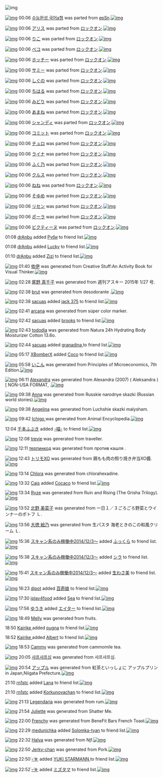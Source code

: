 ![img](http://gdrive-cdn.herokuapp.com/537b65a5bc09f0000721dda7/512px-barcode.png)

[![img](http://www.deviantsart.com/355fnq6.png)](http://www.barcodekanojo.com/kanojo/3020188/%EC%88%98%EB%8A%A5%EC%99%84%EC%84%B1%20%EA%B5%AD%EC%96%B4a%ED%98%95) 00:06 [수능완성 국어a형](http://www.barcodekanojo.com/kanojo/3020188/%EC%88%98%EB%8A%A5%EC%99%84%EC%84%B1%20%EA%B5%AD%EC%96%B4a%ED%98%95) was parted from [epSn](http://www.barcodekanojo.com/kanojo/3020188/%EC%88%98%EB%8A%A5%EC%99%84%EC%84%B1%20%EA%B5%AD%EC%96%B4a%ED%98%95).[![img](http://www.deviantsart.com/8uavvb.jpeg)](http://www.barcodekanojo.com/user/20375/epSn)

[![img](http://www.deviantsart.com/g04is9.png)](http://www.barcodekanojo.com/kanojo/2913036/%E3%82%A2%E3%83%AA%E3%82%B9) 00:06 [アリス](http://www.barcodekanojo.com/kanojo/2913036/%E3%82%A2%E3%83%AA%E3%82%B9) was parted from [ロックオン](http://www.barcodekanojo.com/kanojo/2913036/%E3%82%A2%E3%83%AA%E3%82%B9).[![img](http://www.deviantsart.com/2musf1g.jpeg)](http://www.barcodekanojo.com/user/241643/%E3%83%AD%E3%83%83%E3%82%AF%E3%82%AA%E3%83%B3)

[![img](http://www.deviantsart.com/3useppd.png)](http://www.barcodekanojo.com/kanojo/2927043/%E3%82%8A%E3%81%93) 00:06 [りこ](http://www.barcodekanojo.com/kanojo/2927043/%E3%82%8A%E3%81%93) was parted from [ロックオン](http://www.barcodekanojo.com/kanojo/2927043/%E3%82%8A%E3%81%93).[![img](http://www.deviantsart.com/2musf1g.jpeg)](http://www.barcodekanojo.com/user/241643/%E3%83%AD%E3%83%83%E3%82%AF%E3%82%AA%E3%83%B3)

[![img](http://www.deviantsart.com/31r70aq.png)](http://www.barcodekanojo.com/kanojo/2910951/%E3%83%9A%E3%82%B3) 00:06 [ペコ](http://www.barcodekanojo.com/kanojo/2910951/%E3%83%9A%E3%82%B3) was parted from [ロックオン](http://www.barcodekanojo.com/kanojo/2910951/%E3%83%9A%E3%82%B3).[![img](http://www.deviantsart.com/2musf1g.jpeg)](http://www.barcodekanojo.com/user/241643/%E3%83%AD%E3%83%83%E3%82%AF%E3%82%AA%E3%83%B3)

[![img](http://www.deviantsart.com/tslrne.png)](http://www.barcodekanojo.com/kanojo/2908295/%E3%83%9B%E3%83%83%E3%83%81%E3%83%BC) 00:06 [ホッチー](http://www.barcodekanojo.com/kanojo/2908295/%E3%83%9B%E3%83%83%E3%83%81%E3%83%BC) was parted from [ロックオン](http://www.barcodekanojo.com/kanojo/2908295/%E3%83%9B%E3%83%83%E3%83%81%E3%83%BC).[![img](http://www.deviantsart.com/2musf1g.jpeg)](http://www.barcodekanojo.com/user/241643/%E3%83%AD%E3%83%83%E3%82%AF%E3%82%AA%E3%83%B3)

[![img](http://www.deviantsart.com/31t4ql5.png)](http://www.barcodekanojo.com/kanojo/2908297/%E3%82%B5%E3%83%9F%E3%83%BC) 00:06 [サミー](http://www.barcodekanojo.com/kanojo/2908297/%E3%82%B5%E3%83%9F%E3%83%BC) was parted from [ロックオン](http://www.barcodekanojo.com/kanojo/2908297/%E3%82%B5%E3%83%9F%E3%83%BC).[![img](http://www.deviantsart.com/2musf1g.jpeg)](http://www.barcodekanojo.com/user/241643/%E3%83%AD%E3%83%83%E3%82%AF%E3%82%AA%E3%83%B3)

[![img](http://www.deviantsart.com/1tis4v8.png)](http://www.barcodekanojo.com/kanojo/2908300/%E3%81%97%E3%81%90%E3%81%AE) 00:06 [しぐの](http://www.barcodekanojo.com/kanojo/2908300/%E3%81%97%E3%81%90%E3%81%AE) was parted from [ロックオン](http://www.barcodekanojo.com/kanojo/2908300/%E3%81%97%E3%81%90%E3%81%AE).[![img](http://www.deviantsart.com/2musf1g.jpeg)](http://www.barcodekanojo.com/user/241643/%E3%83%AD%E3%83%83%E3%82%AF%E3%82%AA%E3%83%B3)

[![img](http://www.deviantsart.com/26pkofk.png)](http://www.barcodekanojo.com/kanojo/2908301/%E3%81%A1%E3%81%AF%E3%82%8B) 00:06 [ちはる](http://www.barcodekanojo.com/kanojo/2908301/%E3%81%A1%E3%81%AF%E3%82%8B) was parted from [ロックオン](http://www.barcodekanojo.com/kanojo/2908301/%E3%81%A1%E3%81%AF%E3%82%8B).[![img](http://www.deviantsart.com/2musf1g.jpeg)](http://www.barcodekanojo.com/user/241643/%E3%83%AD%E3%83%83%E3%82%AF%E3%82%AA%E3%83%B3)

[![img](http://www.deviantsart.com/n44rnt.png)](http://www.barcodekanojo.com/kanojo/3048958/%E3%81%BF%E3%81%A9%E3%82%8A) 00:06 [みどり](http://www.barcodekanojo.com/kanojo/3048958/%E3%81%BF%E3%81%A9%E3%82%8A) was parted from [ロックオン](http://www.barcodekanojo.com/kanojo/3048958/%E3%81%BF%E3%81%A9%E3%82%8A).[![img](http://www.deviantsart.com/2musf1g.jpeg)](http://www.barcodekanojo.com/user/241643/%E3%83%AD%E3%83%83%E3%82%AF%E3%82%AA%E3%83%B3)

[![img](http://www.deviantsart.com/3vjqhrf.png)](http://www.barcodekanojo.com/kanojo/3055958/%E3%81%82%E3%81%BE%E3%81%AD) 00:06 [あまね](http://www.barcodekanojo.com/kanojo/3055958/%E3%81%82%E3%81%BE%E3%81%AD) was parted from [ロックオン](http://www.barcodekanojo.com/kanojo/3055958/%E3%81%82%E3%81%BE%E3%81%AD).[![img](http://www.deviantsart.com/2musf1g.jpeg)](http://www.barcodekanojo.com/user/241643/%E3%83%AD%E3%83%83%E3%82%AF%E3%82%AA%E3%83%B3)

[![img](http://www.deviantsart.com/p4p03e.png)](http://www.barcodekanojo.com/kanojo/3066019/%E3%82%B7%E3%83%A3%E3%83%B3%E3%83%87%E3%82%A3) 00:06 [シャンディ](http://www.barcodekanojo.com/kanojo/3066019/%E3%82%B7%E3%83%A3%E3%83%B3%E3%83%87%E3%82%A3) was parted from [ロックオン](http://www.barcodekanojo.com/kanojo/3066019/%E3%82%B7%E3%83%A3%E3%83%B3%E3%83%87%E3%82%A3).[![img](http://www.deviantsart.com/2musf1g.jpeg)](http://www.barcodekanojo.com/user/241643/%E3%83%AD%E3%83%83%E3%82%AF%E3%82%AA%E3%83%B3)

[![img](http://www.deviantsart.com/168b3s5.png)](http://www.barcodekanojo.com/kanojo/3067853/%E3%82%B3%E3%83%9F%E3%83%83%E3%83%88) 00:06 [コミット](http://www.barcodekanojo.com/kanojo/3067853/%E3%82%B3%E3%83%9F%E3%83%83%E3%83%88) was parted from [ロックオン](http://www.barcodekanojo.com/kanojo/3067853/%E3%82%B3%E3%83%9F%E3%83%83%E3%83%88).[![img](http://www.deviantsart.com/2musf1g.jpeg)](http://www.barcodekanojo.com/user/241643/%E3%83%AD%E3%83%83%E3%82%AF%E3%82%AA%E3%83%B3)

[![img](http://www.deviantsart.com/7oefs3.png)](http://www.barcodekanojo.com/kanojo/2910973/%E3%83%81%E3%83%A5%E3%83%AD) 00:06 [チュロ](http://www.barcodekanojo.com/kanojo/2910973/%E3%83%81%E3%83%A5%E3%83%AD) was parted from [ロックオン](http://www.barcodekanojo.com/kanojo/2910973/%E3%83%81%E3%83%A5%E3%83%AD).[![img](http://www.deviantsart.com/2musf1g.jpeg)](http://www.barcodekanojo.com/user/241643/%E3%83%AD%E3%83%83%E3%82%AF%E3%82%AA%E3%83%B3)

[![img](http://www.deviantsart.com/3v4551g.png)](http://www.barcodekanojo.com/kanojo/2910953/%E3%83%A9%E3%82%A4%E3%83%8A) 00:06 [ライナ](http://www.barcodekanojo.com/kanojo/2910953/%E3%83%A9%E3%82%A4%E3%83%8A) was parted from [ロックオン](http://www.barcodekanojo.com/kanojo/2910953/%E3%83%A9%E3%82%A4%E3%83%8A).[![img](http://www.deviantsart.com/2musf1g.jpeg)](http://www.barcodekanojo.com/user/241643/%E3%83%AD%E3%83%83%E3%82%AF%E3%82%AA%E3%83%B3)

[![img](http://www.deviantsart.com/11afv6o.png)](http://www.barcodekanojo.com/kanojo/2929847/%E3%81%B5%E3%81%8F%E4%B9%83) 00:06 [ふく乃](http://www.barcodekanojo.com/kanojo/2929847/%E3%81%B5%E3%81%8F%E4%B9%83) was parted from [ロックオン](http://www.barcodekanojo.com/kanojo/2929847/%E3%81%B5%E3%81%8F%E4%B9%83).[![img](http://www.deviantsart.com/2musf1g.jpeg)](http://www.barcodekanojo.com/user/241643/%E3%83%AD%E3%83%83%E3%82%AF%E3%82%AA%E3%83%B3)

[![img](http://www.deviantsart.com/2errv3d.png)](http://www.barcodekanojo.com/kanojo/2911333/%E3%82%AF%E3%83%AB%E3%82%B9) 00:06 [クルス](http://www.barcodekanojo.com/kanojo/2911333/%E3%82%AF%E3%83%AB%E3%82%B9) was parted from [ロックオン](http://www.barcodekanojo.com/kanojo/2911333/%E3%82%AF%E3%83%AB%E3%82%B9).[![img](http://www.deviantsart.com/2musf1g.jpeg)](http://www.barcodekanojo.com/user/241643/%E3%83%AD%E3%83%83%E3%82%AF%E3%82%AA%E3%83%B3)

[![img](http://www.deviantsart.com/23malgd.png)](http://www.barcodekanojo.com/kanojo/2906756/%E3%81%AD%E3%81%AD) 00:06 [ねね](http://www.barcodekanojo.com/kanojo/2906756/%E3%81%AD%E3%81%AD) was parted from [ロックオン](http://www.barcodekanojo.com/kanojo/2906756/%E3%81%AD%E3%81%AD).[![img](http://www.deviantsart.com/2musf1g.jpeg)](http://www.barcodekanojo.com/user/241643/%E3%83%AD%E3%83%83%E3%82%AF%E3%82%AA%E3%83%B3)

[![img](http://www.deviantsart.com/1j9908j.png)](http://www.barcodekanojo.com/kanojo/2908261/%E3%81%9D%E3%82%86%E3%82%81) 00:06 [そゆめ](http://www.barcodekanojo.com/kanojo/2908261/%E3%81%9D%E3%82%86%E3%82%81) was parted from [ロックオン](http://www.barcodekanojo.com/kanojo/2908261/%E3%81%9D%E3%82%86%E3%82%81).[![img](http://www.deviantsart.com/2musf1g.jpeg)](http://www.barcodekanojo.com/user/241643/%E3%83%AD%E3%83%83%E3%82%AF%E3%82%AA%E3%83%B3)

[![img](http://www.deviantsart.com/3rs7lkq.png)](http://www.barcodekanojo.com/kanojo/2925481/%E3%83%AA%E3%82%BB%E3%83%B3) 00:06 [リセン](http://www.barcodekanojo.com/kanojo/2925481/%E3%83%AA%E3%82%BB%E3%83%B3) was parted from [ロックオン](http://www.barcodekanojo.com/kanojo/2925481/%E3%83%AA%E3%82%BB%E3%83%B3).[![img](http://www.deviantsart.com/2musf1g.jpeg)](http://www.barcodekanojo.com/user/241643/%E3%83%AD%E3%83%83%E3%82%AF%E3%82%AA%E3%83%B3)

[![img](http://www.deviantsart.com/1tkeed2.png)](http://www.barcodekanojo.com/kanojo/2922887/%E3%83%9D%E3%83%BC%E3%83%A9) 00:06 [ポーラ](http://www.barcodekanojo.com/kanojo/2922887/%E3%83%9D%E3%83%BC%E3%83%A9) was parted from [ロックオン](http://www.barcodekanojo.com/kanojo/2922887/%E3%83%9D%E3%83%BC%E3%83%A9).[![img](http://www.deviantsart.com/2musf1g.jpeg)](http://www.barcodekanojo.com/user/241643/%E3%83%AD%E3%83%83%E3%82%AF%E3%82%AA%E3%83%B3)

[![img](http://www.deviantsart.com/3gr8ade.png)](http://www.barcodekanojo.com/kanojo/2927946/%E3%83%93%E3%82%AF%E3%83%86%E3%82%A3%E3%83%BC%E3%83%8C) 00:06 [ビクティーヌ](http://www.barcodekanojo.com/kanojo/2927946/%E3%83%93%E3%82%AF%E3%83%86%E3%82%A3%E3%83%BC%E3%83%8C) was parted from [ロックオン](http://www.barcodekanojo.com/kanojo/2927946/%E3%83%93%E3%82%AF%E3%83%86%E3%82%A3%E3%83%BC%E3%83%8C).[![img](http://www.deviantsart.com/2musf1g.jpeg)](http://www.barcodekanojo.com/user/241643/%E3%83%AD%E3%83%83%E3%82%AF%E3%82%AA%E3%83%B3)

01:08 [drAnbu](http://www.barcodekanojo.com/user/499707/drAnbu) added [Руби](http://www.barcodekanojo.com/kanojo/2502655/%D0%A0%D1%83%D0%B1%D0%B8) to friend list.[![img](http://www.deviantsart.com/ei279c.png)](http://www.barcodekanojo.com/kanojo/2502655/%D0%A0%D1%83%D0%B1%D0%B8)

01:08 [drAnbu](http://www.barcodekanojo.com/user/499707/drAnbu) added [Lucky](http://www.barcodekanojo.com/kanojo/2747641/Lucky) to friend list.[![img](http://www.deviantsart.com/2o67nuc.png)](http://www.barcodekanojo.com/kanojo/2747641/Lucky)

01:10 [drAnbu](http://www.barcodekanojo.com/user/499707/drAnbu) added [Zizi](http://www.barcodekanojo.com/kanojo/2212647/Zizi) to friend list.[![img](http://www.deviantsart.com/3lctur4.png)](http://www.barcodekanojo.com/kanojo/2212647/Zizi)

[![img](http://www.deviantsart.com/34dqqn9.png)](http://www.barcodekanojo.com/kanojo/3191688/%E4%BE%9D%E4%BC%8A) 01:40 [依伊](http://www.barcodekanojo.com/kanojo/3191688/%E4%BE%9D%E4%BC%8A) was generated from Creative Stuff:An Activity Book for Visual Thinker.[![img](http://www.deviantsart.com/3ooie4q.jpeg)](http://www.barcodekanojo.com/product_images/barcode/6016239/1421253568/Creative%20Stuff%3AAn%20Activity%20Book%20for%20Visual%20Thinker.jpg)

[![img](http://www.deviantsart.com/snhkqc.png)](http://www.barcodekanojo.com/kanojo/3191689/%E5%B0%BE%E9%87%8E%20%E7%9C%9F%E5%8D%83%E5%AD%90) 02:28 [尾野 真千子](http://www.barcodekanojo.com/kanojo/3191689/%E5%B0%BE%E9%87%8E%20%E7%9C%9F%E5%8D%83%E5%AD%90) was generated from 週刊アスキー 2015年 1/27 号.

[![img](http://www.deviantsart.com/3cgn3cf.png)](http://www.barcodekanojo.com/kanojo/3191690/brut) 02:38 [brut](http://www.barcodekanojo.com/kanojo/3191690/brut) was generated from desodorante .[![img](http://www.deviantsart.com/23mrtct.jpeg)](http://www.barcodekanojo.com/product_images/barcode/3037309/1314506417/Brut%20Classic%20Desodorante.jpg)

[![img](http://www.deviantsart.com/9cojhg.jpeg)](http://www.barcodekanojo.com/user/430424/sacuas) 02:38 [sacuas](http://www.barcodekanojo.com/user/430424/sacuas) added [jack 375](http://www.barcodekanojo.com/kanojo/559437/jack%20375) to friend list.[![img](http://www.deviantsart.com/2fgk727.png)](http://www.barcodekanojo.com/kanojo/559437/jack%20375)

[![img](http://www.deviantsart.com/n1c607.png)](http://www.barcodekanojo.com/kanojo/3191691/arcana) 02:41 [arcana](http://www.barcodekanojo.com/kanojo/3191691/arcana) was generated from súper color marker.

[![img](http://www.deviantsart.com/9cojhg.jpeg)](http://www.barcodekanojo.com/user/430424/sacuas) 02:42 [sacuas](http://www.barcodekanojo.com/user/430424/sacuas) added [brooks](http://www.barcodekanojo.com/kanojo/2468299/brooks) to friend list.[![img](http://www.deviantsart.com/1a95h45.png)](http://www.barcodekanojo.com/kanojo/2468299/brooks)

[![img](http://www.deviantsart.com/35a99qc.png)](http://www.barcodekanojo.com/kanojo/3191692/tododia) 02:43 [tododia](http://www.barcodekanojo.com/kanojo/3191692/tododia) was generated from Natura 24h Hydrating Body Moisturizer Cotton 13.6o.

[![img](http://www.deviantsart.com/9cojhg.jpeg)](http://www.barcodekanojo.com/user/430424/sacuas) 02:44 [sacuas](http://www.barcodekanojo.com/user/430424/sacuas) added [granadina ](http://www.barcodekanojo.com/kanojo/2805131/granadina%20) to friend list.[![img](http://www.deviantsart.com/6fo05m.png)](http://www.barcodekanojo.com/kanojo/2805131/granadina%20)

[![img](http://www.deviantsart.com/1938sb0.jpeg)](http://www.barcodekanojo.com/user/497950/XBomberX) 05:17 [XBomberX](http://www.barcodekanojo.com/user/497950/XBomberX) added [Coco](http://www.barcodekanojo.com/kanojo/2550657/Coco) to friend list.[![img](http://www.deviantsart.com/2oafad8.png)](http://www.barcodekanojo.com/kanojo/2550657/Coco)

[![img](http://www.deviantsart.com/ujoobt.png)](http://www.barcodekanojo.com/kanojo/3191693/%E3%81%84%E3%81%93%E3%82%93) 05:58 [いこん](http://www.barcodekanojo.com/kanojo/3191693/%E3%81%84%E3%81%93%E3%82%93) was generated from Principles of Microeconomics, 7th Edition.[![img](http://www.deviantsart.com/7tbpda.jpeg)](http://www.barcodekanojo.com/product_images/barcode/6016248/1421269073/Principles%20of%20Microeconomics%2C%207th%20Edition.jpg)

[![img](http://www.deviantsart.com/2i072fk.png)](http://www.barcodekanojo.com/kanojo/3191694/Alexandra) 06:11 [Alexandra](http://www.barcodekanojo.com/kanojo/3191694/Alexandra) was generated from Alexandra (2007) ( Aleksandra ) [ NON-USA FORMAT, .[![img](http://www.deviantsart.com/2f69t3f.jpeg)](http://www.barcodekanojo.com/product_images/barcode/6016249/1421269825/Alexandra%20%282007%29%20%28%20Aleksandra%20%29%20%5B%20NON-USA%20FORMAT%2C%20.jpg)

[![img](http://www.deviantsart.com/r05ea7.png)](http://www.barcodekanojo.com/kanojo/3191695/Anna) 09:38 [Anna](http://www.barcodekanojo.com/kanojo/3191695/Anna) was generated from Russkie narodnye skazki (Russian world stories).[![img](http://www.deviantsart.com/1ni0u3u.jpeg)](http://www.barcodekanojo.com/product_images/barcode/6016250/1421282245/Russkie%20narodnye%20skazki%20%28Russian%20world%20stories%29.jpg)

[![img](http://www.deviantsart.com/10t5rss.png)](http://www.barcodekanojo.com/kanojo/3191696/Angelina) 09:38 [Angelina](http://www.barcodekanojo.com/kanojo/3191696/Angelina) was generated from Luchshie skazki malysham.

[![img](http://www.deviantsart.com/3ibj5h8.png)](http://www.barcodekanojo.com/kanojo/3191697/Ichigo%20) 09:42 [Ichigo ](http://www.barcodekanojo.com/kanojo/3191697/Ichigo%20) was generated from Animal Encyclopedia.[![img](http://www.deviantsart.com/1tp01pe.jpeg)](http://www.barcodekanojo.com/product_images/barcode/6016252/1421282482/Animal%20Encyclopedia.jpg)

12:04 [千本ふぶき](http://www.barcodekanojo.com/user/499711/%E5%8D%83%E6%9C%AC%E3%81%B5%E3%81%B6%E3%81%8D) added [-喵-](http://www.barcodekanojo.com/kanojo/1772352/-%E5%96%B5-) to friend list.[![img](http://www.deviantsart.com/joo2vu.png)](http://www.barcodekanojo.com/kanojo/1772352/-%E5%96%B5-)

[![img](http://www.deviantsart.com/2l4vskv.png)](http://www.barcodekanojo.com/kanojo/3191698/trevie) 12:08 [trevie](http://www.barcodekanojo.com/kanojo/3191698/trevie) was generated from traveller.

[![img](http://www.deviantsart.com/2am4aap.png)](http://www.barcodekanojo.com/kanojo/3191699/%D1%82%D0%B5%D1%80%D0%BF%D0%B8%D0%BD%D0%BA%D0%BE%D0%B4) 12:11 [терпинкод](http://www.barcodekanojo.com/kanojo/3191699/%D1%82%D0%B5%D1%80%D0%BF%D0%B8%D0%BD%D0%BA%D0%BE%D0%B4) was generated from против кашля .

[![img](http://www.deviantsart.com/39tqu3g.png)](http://www.barcodekanojo.com/kanojo/3191700/%E3%83%88%E3%83%AA%E3%83%A2XO) 12:43 [トリモXO](http://www.barcodekanojo.com/kanojo/3191700/%E3%83%88%E3%83%AA%E3%83%A2XO) was generated from 鶏もも肉の照り焼き弁当XO醬.[![img](http://www.deviantsart.com/3vftp8k.jpeg)](http://www.barcodekanojo.com/product_images/barcode/6016256/1421293363/%E9%B6%8F%E3%82%82%E3%82%82%E8%82%89%E3%81%AE%E7%85%A7%E3%82%8A%E7%84%BC%E3%81%8D%E5%BC%81%E5%BD%93XO%E9%86%AC.jpg)

[![img](http://www.deviantsart.com/33kav9i.png)](http://www.barcodekanojo.com/kanojo/3191701/Chlora) 13:14 [Chlora](http://www.barcodekanojo.com/kanojo/3191701/Chlora) was generated from chlorahexadine.

[![img](http://www.deviantsart.com/3sonbhs.jpeg)](http://www.barcodekanojo.com/user/499712/Cais) 13:32 [Cais](http://www.barcodekanojo.com/user/499712/Cais) added [Cocaco](http://www.barcodekanojo.com/kanojo/2944109/Cocaco) to friend list.[![img](http://www.deviantsart.com/1cul3mi.png)](http://www.barcodekanojo.com/kanojo/2944109/Cocaco)

[![img](http://www.deviantsart.com/3piha4d.png)](http://www.barcodekanojo.com/kanojo/3191702/Ryze) 13:34 [Ryze](http://www.barcodekanojo.com/kanojo/3191702/Ryze) was generated from Ruin and Rising (The Grisha Trilogy).[![img](http://www.deviantsart.com/2f0dmik.jpeg)](http://www.barcodekanojo.com/product_images/barcode/6016259/1421296410/50x50xRuin,P20and,P20Rising,P20,P28The,P20Grisha,P20Trilogy,P29.jpg,qw=88,ah=88.pagespeed.ic.qJYvX2TJNJ.jpg)

[![img](http://www.deviantsart.com/34l6ugc.png)](http://www.barcodekanojo.com/kanojo/3191703/%E5%8C%97%E9%87%8E%20%E7%BE%8E%E8%8F%9C%E5%AD%90) 13:52 [北野 美菜子](http://www.barcodekanojo.com/kanojo/3191703/%E5%8C%97%E9%87%8E%20%E7%BE%8E%E8%8F%9C%E5%AD%90) was generated from 一日１／３ごろごろ野菜とウインナーのポトフ Ｌ.

[![img](http://www.deviantsart.com/2f8v345.png)](http://www.barcodekanojo.com/kanojo/3191704/%E5%A4%A7%E5%BE%B3%20%E7%B5%B5%E4%B9%83) 13:56 [大徳 絵乃](http://www.barcodekanojo.com/kanojo/3191704/%E5%A4%A7%E5%BE%B3%20%E7%B5%B5%E4%B9%83) was generated from 生パスタ 海老ときのこの和風クリーム Ｌ.

[![img](http://www.deviantsart.com/99ugn1.jpeg)](http://www.barcodekanojo.com/user/6029/%E3%82%B9%E3%82%AD%E3%83%A3%E3%83%B3%E7%B3%BB%E3%81%AE%E3%81%BF%E7%A8%BC%E5%83%8D%E4%B8%AD2014%2F12%2F3%EF%BD%9E) 15:36 [スキャン系のみ稼働中2014/12/3～](http://www.barcodekanojo.com/user/6029/%E3%82%B9%E3%82%AD%E3%83%A3%E3%83%B3%E7%B3%BB%E3%81%AE%E3%81%BF%E7%A8%BC%E5%83%8D%E4%B8%AD2014%2F12%2F3%EF%BD%9E) added [ふっくら](http://www.barcodekanojo.com/kanojo/2699255/%E3%81%B5%E3%81%A3%E3%81%8F%E3%82%89) to friend list.[![img](http://www.deviantsart.com/h1108o.png)](http://www.barcodekanojo.com/kanojo/2699255/%E3%81%B5%E3%81%A3%E3%81%8F%E3%82%89)

[![img](http://www.deviantsart.com/99ugn1.jpeg)](http://www.barcodekanojo.com/user/6029/%E3%82%B9%E3%82%AD%E3%83%A3%E3%83%B3%E7%B3%BB%E3%81%AE%E3%81%BF%E7%A8%BC%E5%83%8D%E4%B8%AD2014%2F12%2F3%EF%BD%9E) 15:38 [スキャン系のみ稼働中2014/12/3～](http://www.barcodekanojo.com/user/6029/%E3%82%B9%E3%82%AD%E3%83%A3%E3%83%B3%E7%B3%BB%E3%81%AE%E3%81%BF%E7%A8%BC%E5%83%8D%E4%B8%AD2014%2F12%2F3%EF%BD%9E) added [シラ](http://www.barcodekanojo.com/kanojo/2692344/%E3%82%B7%E3%83%A9) to friend list.[![img](http://www.deviantsart.com/19uifop.png)](http://www.barcodekanojo.com/kanojo/2692344/%E3%82%B7%E3%83%A9)

[![img](http://www.deviantsart.com/99ugn1.jpeg)](http://www.barcodekanojo.com/user/6029/%E3%82%B9%E3%82%AD%E3%83%A3%E3%83%B3%E7%B3%BB%E3%81%AE%E3%81%BF%E7%A8%BC%E5%83%8D%E4%B8%AD2014%2F12%2F3%EF%BD%9E) 15:41 [スキャン系のみ稼働中2014/12/3～](http://www.barcodekanojo.com/user/6029/%E3%82%B9%E3%82%AD%E3%83%A3%E3%83%B3%E7%B3%BB%E3%81%AE%E3%81%BF%E7%A8%BC%E5%83%8D%E4%B8%AD2014%2F12%2F3%EF%BD%9E) added [生わさ美](http://www.barcodekanojo.com/kanojo/75745/%E7%94%9F%E3%82%8F%E3%81%95%E7%BE%8E) to friend list.[![img](http://www.deviantsart.com/1397mtn.png)](http://www.barcodekanojo.com/kanojo/75745/%E7%94%9F%E3%82%8F%E3%81%95%E7%BE%8E)

[![img](http://www.deviantsart.com/1gtl3ea.jpeg)](http://www.barcodekanojo.com/user/484676/dipot) 16:23 [dipot](http://www.barcodekanojo.com/user/484676/dipot) added [百奇娘](http://www.barcodekanojo.com/kanojo/317173/%E7%99%BE%E5%A5%87%E5%A8%98) to friend list.[![img](http://www.deviantsart.com/3060756.png)](http://www.barcodekanojo.com/kanojo/317173/%E7%99%BE%E5%A5%87%E5%A8%98)

[![img](http://www.deviantsart.com/2rmgfg2.jpeg)](http://www.barcodekanojo.com/user/441291/iplay4food) 17:30 [iplay4food](http://www.barcodekanojo.com/user/441291/iplay4food) added [Sea](http://www.barcodekanojo.com/kanojo/2580067/Sea) to friend list.[![img](http://www.deviantsart.com/26u97d8.png)](http://www.barcodekanojo.com/kanojo/2580067/Sea)

[![img](http://www.deviantsart.com/3n8l8ua.jpeg)](http://www.barcodekanojo.com/user/477606/%E3%82%86%E3%81%86%E3%81%8D) 17:56 [ゆうき](http://www.barcodekanojo.com/user/477606/%E3%82%86%E3%81%86%E3%81%8D) added [エイター](http://www.barcodekanojo.com/kanojo/2754493/%E3%82%A8%E3%82%A4%E3%82%BF%E3%83%BC) to friend list.[![img](http://www.deviantsart.com/2vm7bke.png)](http://www.barcodekanojo.com/kanojo/2754493/%E3%82%A8%E3%82%A4%E3%82%BF%E3%83%BC)

[![img](http://www.deviantsart.com/19fh0c1.png)](http://www.barcodekanojo.com/kanojo/3191705/Melly) 18:49 [Melly](http://www.barcodekanojo.com/kanojo/3191705/Melly) was generated from fruits.

18:50 [Kairike ](http://www.barcodekanojo.com/user/499716/Kairike%20) added [pugna](http://www.barcodekanojo.com/kanojo/2481475/pugna) to friend list.[![img](http://www.deviantsart.com/3rbf4j3.png)](http://www.barcodekanojo.com/kanojo/2481475/pugna)

18:52 [Kairike ](http://www.barcodekanojo.com/user/499716/Kairike%20) added [Albert](http://www.barcodekanojo.com/kanojo/1689310/Albert) to friend list.[![img](http://www.deviantsart.com/3hm43hb.png)](http://www.barcodekanojo.com/kanojo/1689310/Albert)

[![img](http://www.deviantsart.com/pdh5lc.png)](http://www.barcodekanojo.com/kanojo/3191706/Cammy) 18:53 [Cammy](http://www.barcodekanojo.com/kanojo/3191706/Cammy) was generated from cammomile tea.

[![img](http://www.deviantsart.com/3fgdacf.png)](http://www.barcodekanojo.com/kanojo/3191707/%EC%83%A4%ED%94%84%EC%83%A4%ED%94%84%EC%8B%AC) 20:05 [샤프샤프심](http://www.barcodekanojo.com/kanojo/3191707/%EC%83%A4%ED%94%84%EC%83%A4%ED%94%84%EC%8B%AC) was generated from 샤프샤프심.

[![img](http://www.deviantsart.com/2adfljd.png)](http://www.barcodekanojo.com/kanojo/3191708/%E3%82%A2%E3%83%83%E3%83%97%E3%83%AB) 20:54 [アップル](http://www.barcodekanojo.com/kanojo/3191708/%E3%82%A2%E3%83%83%E3%83%97%E3%83%AB) was generated from 紅茶といっしょに アップルプリン in Japan,Niigata Prefecture.[![img](http://www.deviantsart.com/103dmrk.jpeg)](http://www.barcodekanojo.com/product_images/barcode/6016273/1421322815/%E7%B4%85%E8%8C%B6%E3%81%A8%E3%81%84%E3%81%A3%E3%81%97%E3%82%87%E3%81%AB%20%E3%82%A2%E3%83%83%E3%83%97%E3%83%AB%E3%83%97%E3%83%AA%E3%83%B3.jpg)

21:10 [rn1stc](http://www.barcodekanojo.com/user/442216/rn1stc) added [Lana](http://www.barcodekanojo.com/kanojo/1842269/Lana) to friend list.[![img](http://www.deviantsart.com/457m9t.png)](http://www.barcodekanojo.com/kanojo/1842269/Lana)

21:10 [rn1stc](http://www.barcodekanojo.com/user/442216/rn1stc) added [Korkunovachan](http://www.barcodekanojo.com/kanojo/2493899/Korkunovachan) to friend list.[![img](http://www.deviantsart.com/1q7ovrm.png)](http://www.barcodekanojo.com/kanojo/2493899/Korkunovachan)

[![img](http://www.deviantsart.com/2rm8bmd.png)](http://www.barcodekanojo.com/kanojo/3191709/Legendaria) 21:13 [Legendaria](http://www.barcodekanojo.com/kanojo/3191709/Legendaria) was generated from rum.[![img](http://www.deviantsart.com/2d7dg02.jpeg)](http://www.barcodekanojo.com/product_images/barcode/6016276/1421323966/50x50xrum.jpg,qw=88,ah=88.pagespeed.ic.1LDJwWtKBO.jpg)

[![img](http://www.deviantsart.com/4vf429.png)](http://www.barcodekanojo.com/kanojo/3191710/Juliette) 21:54 [Juliette](http://www.barcodekanojo.com/kanojo/3191710/Juliette) was generated from Shatter Me.

[![img](http://www.deviantsart.com/2r7igcb.png)](http://www.barcodekanojo.com/kanojo/3191711/Frenchy) 22:00 [Frenchy](http://www.barcodekanojo.com/kanojo/3191711/Frenchy) was generated from BeneFit Bars French Toast.[![img](http://www.deviantsart.com/3d9fpsb.jpeg)](http://www.barcodekanojo.com/product_images/barcode/6016278/1421326761/BeneFit%20Bars%20French%20Toast.jpg)

[![img](http://www.deviantsart.com/3hdmjav.jpeg)](http://www.barcodekanojo.com/user/400415/medunichka) 22:29 [medunichka](http://www.barcodekanojo.com/user/400415/medunichka) added [Solomka-tyan](http://www.barcodekanojo.com/kanojo/2559451/Solomka-tyan) to friend list.[![img](http://www.deviantsart.com/icej9s.png)](http://www.barcodekanojo.com/kanojo/2559451/Solomka-tyan)

[![img](http://www.deviantsart.com/1cp43p5.png)](http://www.barcodekanojo.com/kanojo/3191712/Halva) 22:32 [Halva](http://www.barcodekanojo.com/kanojo/3191712/Halva) was generated from Njf.[![img](http://www.deviantsart.com/ijff9t.jpeg)](http://www.barcodekanojo.com/product_images/barcode/6016280/1421328742/Njf.jpg)

[![img](http://www.deviantsart.com/m3h09l.png)](http://www.barcodekanojo.com/kanojo/3191713/Jerky-chan) 22:50 [Jerky-chan](http://www.barcodekanojo.com/kanojo/3191713/Jerky-chan) was generated from Pork.[![img](http://www.deviantsart.com/3qnd63q.jpeg)](http://www.barcodekanojo.com/product_images/barcode/6016281/1421329835/Pork.jpg)

[![img](http://www.deviantsart.com/2j90n25.jpeg)](http://www.barcodekanojo.com/user/498922/%DB%AC%E0%A7%BA%DB%AC%E2%98%86) 22:50 [۬৺۬☆](http://www.barcodekanojo.com/user/498922/%DB%AC%E0%A7%BA%DB%AC%E2%98%86) added [YUKI STARMANN ](http://www.barcodekanojo.com/kanojo/2459021/YUKI%20STARMANN%20) to friend list.[![img](http://www.deviantsart.com/3osk6kc.png)](http://www.barcodekanojo.com/kanojo/2459021/YUKI%20STARMANN%20)

[![img](http://www.deviantsart.com/2j90n25.jpeg)](http://www.barcodekanojo.com/user/498922/%DB%AC%E0%A7%BA%DB%AC%E2%98%86) 22:52 [۬৺۬☆](http://www.barcodekanojo.com/user/498922/%DB%AC%E0%A7%BA%DB%AC%E2%98%86) added [ミズタマ](http://www.barcodekanojo.com/kanojo/372386/%E3%83%9F%E3%82%BA%E3%82%BF%E3%83%9E) to friend list.[![img](http://www.deviantsart.com/1f9gdpv.png)](http://www.barcodekanojo.com/kanojo/372386/%E3%83%9F%E3%82%BA%E3%82%BF%E3%83%9E)

